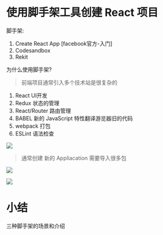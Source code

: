# 使用脚手架工具创建 React 项目
脚手架:
1. Create React App [facebook官方-入门]
2. Codesandbox
3. Rekit

为什么使用脚手架?
> 前端项目通常引入多个技术站是很复杂的
1. React UI开发
2. Redux 状态的管理
3. React/Router 路由管理
4. BABEL 新的 JavaScript 特性翻译游览器旧的代码
5. webpack 打包
6. ESLint 语法检查

![](http://ww1.sinaimg.cn/large/006rAlqhly1g0nboa9z04j30k708ewio.jpg)

> 通常创建 新的 Appliacation 需要导入很多包


![](http://ww1.sinaimg.cn/large/006rAlqhly1g0nc5gojw3j30gf08zju1.jpg)

![](http://ww1.sinaimg.cn/large/006rAlqhly1g0nc67ga3ej30f10aa0vu.jpg)

# 小结
三种脚手架的场景和介绍
